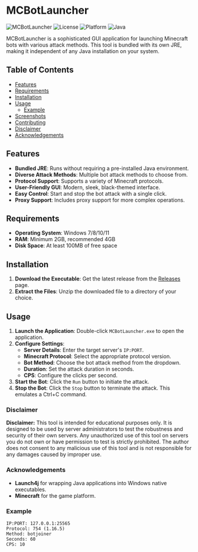 # MCBotLauncher

![MCBotLauncher](https://img.shields.io/badge/version-1.0-blue.svg)
![License](https://img.shields.io/badge/license-MIT-green.svg)
![Platform](https://img.shields.io/badge/platform-Windows-yellow.svg)
![Java](https://img.shields.io/badge/java-11%2B-red.svg)

MCBotLauncher is a sophisticated GUI application for launching Minecraft bots with various attack methods. This tool is bundled with its own JRE, making it independent of any Java installation on your system.

## Table of Contents

- [Features](#features)
- [Requirements](#requirements)
- [Installation](#installation)
- [Usage](#usage)
  - [Example](#example)
- [Screenshots](#screenshots)
- [Contributing](#contributing)
- [Disclaimer](#disclaimer)
- [Acknowledgements](#acknowledgements)

## Features

- **Bundled JRE**: Runs without requiring a pre-installed Java environment.
- **Diverse Attack Methods**: Multiple bot attack methods to choose from.
- **Protocol Support**: Supports a variety of Minecraft protocols.
- **User-Friendly GUI**: Modern, sleek, black-themed interface.
- **Easy Control**: Start and stop the bot attack with a single click.
- **Proxy Support**: Includes proxy support for more complex operations.

## Requirements

- **Operating System**: Windows 7/8/10/11
- **RAM**: Minimum 2GB, recommended 4GB
- **Disk Space**: At least 100MB of free space

## Installation

1. **Download the Executable**: Get the latest release from the [Releases]([https://github.com/R-Samir-Bhuiyan-A/mcbot.exe/releases) page.
2. **Extract the Files**: Unzip the downloaded file to a directory of your choice.


## Usage

1. **Launch the Application**: Double-click `MCBotLauncher.exe` to open the application.
2. **Configure Settings**:
    - **Server Details**: Enter the target server's `IP:PORT`.
    - **Minecraft Protocol**: Select the appropriate protocol version.
    - **Bot Method**: Choose the bot attack method from the dropdown.
    - **Duration**: Set the attack duration in seconds.
    - **CPS**: Configure the clicks per second.
3. **Start the Bot**: Click the `Run` button to initiate the attack.
4. **Stop the Bot**: Click the `Stop` button to terminate the attack. This emulates a Ctrl+C command.



### Disclaimer

**Disclaimer:** This tool is intended for educational purposes only. It is designed to be used by server administrators to test the robustness and security of their own servers. Any unauthorized use of this tool on servers you do not own or have permission to test is strictly prohibited. The author does not consent to any malicious use of this tool and is not responsible for any damages caused by improper use.


### Acknowledgements
- **Launch4j** for wrapping Java applications into Windows native executables.
- **Minecraft** for the game platform.





### Example

```plaintext
IP:PORT: 127.0.0.1:25565
Protocol: 754 (1.16.5)
Method: botjoiner
Seconds: 60
CPS: 10


